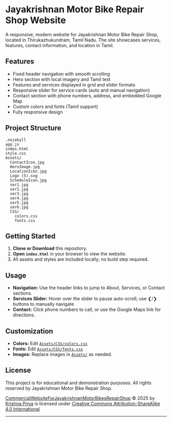 # Jayakrishnan Motor Bike Repair Shop Website

A responsive, modern website for Jayakrishnan Motor Bike Repair Shop, located in Thirukazhukundram, Tamil Nadu. The site showcases services, features, contact information, and location in Tamil.

## Features

- Fixed header navigation with smooth scrolling
- Hero section with local imagery and Tamil text
- Features and services displayed in grid and slider formats
- Responsive slider for service cards (auto and manual navigation)
- Contact section with phone numbers, address, and embedded Google Map
- Custom colors and fonts (Tamil support)
- Fully responsive design

## Project Structure

```
.nojekyll
app.js
index.html
style.css
Assets/
  ContactIcon.jpg
  HeroImage.jpg
  LocationIcon.jpg
  Logo (5).svg
  ScheduleIcon.jpg
  ser1.jpg
  ser2.jpg
  ser3.jpg
  ser4.jpg
  ser5.jpg
  ser6.jpg
  CSS/
    colors.css
    fonts.css
```

## Getting Started

1. **Clone or Download** this repository.
2. **Open `index.html`** in your browser to view the website.
3. All assets and styles are included locally; no build step required.

## Usage

- **Navigation:** Use the header links to jump to About, Services, or Contact sections.
- **Services Slider:** Hover over the slider to pause auto-scroll; use ❮/❯ buttons to manually navigate.
- **Contact:** Click phone numbers to call, or use the Google Maps link for directions.

## Customization

- **Colors:** Edit [`Assets/CSS/colors.css`](Assets/CSS/colors.css)
- **Fonts:** Edit [`Assets/CSS/fonts.css`](Assets/CSS/fonts.css)
- **Images:** Replace images in [`Assets/`](Assets/) as needed.

## License

This project is for educational and demonstration purposes. All rights reserved by Jayakrishnan Motor Bike Repair Shop.

<a href="https://krishnapriya-21.github.io/Auto-Works-Website-Regional/">CommercialWebsiteForJayakrishnanMotorBikesRepairShop</a> © 2025 by <a href="https://github.com/krishnapriya-21">Krishna Priya</a> is licensed under <a href="https://creativecommons.org/licenses/by-sa/4.0/">Creative Commons Attribution-ShareAlike 4.0 International</a><img src="https://mirrors.creativecommons.org/presskit/icons/cc.svg" alt="" style="max-width: 1em;max-height:1em;margin-left: .2em;"><img src="https://mirrors.creativecommons.org/presskit/icons/by.svg" alt="" style="max-width: 1em;max-height:1em;margin-left: .2em;"><img src="https://mirrors.creativecommons.org/presskit/icons/sa.svg" alt="" style="max-width: 1em;max-height:1em;margin-left: .2em;">

---

